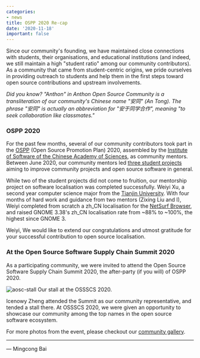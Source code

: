 ```yaml
---
categories:
- news
title: OSPP 2020 Re-cap
date: '2020-11-18'
important: false
---
```


Since our community's founding, we have maintained close connections with
students, their organisations, and educational institutions (and indeed, we
still maintain a high "student ratio" among our community contributors). As a
community that came from student-centric origins, we pride ourselves in
providing outreach to students and help them in the first steps toward open
source contributions and upstream involvements.

*Did you know? "Anthon" in Anthon Open Source Community is a transliteration
of our community's Chinese name "安同" (An Tong). The phrase "安同" is
actually an abbreviation for "安于同学合作", meaning "to seek collaboration
like classmates."*

### OSPP 2020

For the past few months, several of our community contributors took part in the
[OSPP](https://isrc.iscas.ac.cn/summer2020/) (Open Source Promotion Plan) 2020,
assembled by the [Institute of Software of the Chinese Academy of Sciences](http://english.is.cas.cn/),
as community mentors. Between June 2020, our community mentors led
[three student projects](https://wiki.aosc.io/zh/community/ospp/2020-projects/)
aiming to improve community projects and open source software in general.

While two of the student projects did not come to fruition, our mentorship
project on software localisation was completed successfully. Weiyi Xu, a
second year computer science major from the [Tianjin University](http://www.tju.edu.cn/english/index.htm).
With four months of hard work and guidance from two mentors (Zixing Liu and I),
Weiyi completed from scratch a zh_CN localisation for the [NetSurf Browser](https://www.netsurf-browser.org/),
and raised GNOME 3.38's zh_CN localisation rate from ~88% to ~100%, the highest
since GNOME 3.

Weiyi, We would like to extend our congratulations and utmost gratitude for
your successful contribution to open source localisation.

### At the Open Source Software Supply Chain Summit 2020

As a participating community, we were invited to attend the Open Source
Software Supply Chain Summit 2020, the after-party (if you will) of OSPP 2020.

![aosc-stall](/assets/i/gallery/2020-ospp-aosc-stall.jpg)
Our stall at the OSSSCS 2020.

Icenowy Zheng attended the Summit as our community representative, and tended
a stall there. At OSSSCS 2020, we were given an opportunity to showcase our
community among the top names in the open source software ecosystem.

For more photos from the event, please checkout our [community gallery](https://aosc.io/news/gallery/#ospp-2020).

----

— Mingcong Bai
